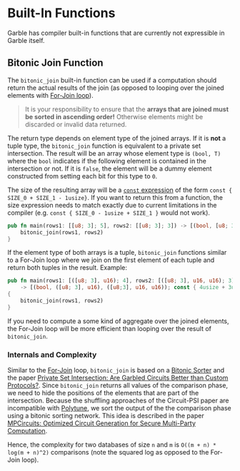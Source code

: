 # Built-In Functions

Garble has compiler built-in functions that are currently not expressible in Garble itself.

## Bitonic Join Function
The `bitonic_join` built-in function can be used if a computation should return the actual results of the join (as opposed to looping over the joined elements with [For-Join loop](./loops.md)).

> It is your responsibility to ensure that the **arrays that are joined must be sorted in ascending order!** Otherwise elements might be discarded or invalid data returned.

The return type depends on element type of the joined arrays. If it is **not** a tuple type, the `bitonic_join` function is equivalent to a private set intersection. The result will be an array whose element type is `(bool, T)` where the `bool` indicates if the following element is contained in the intersection or not. If it is `false`, the element will be a dummy element constructed from setting each bit for this type to `0`.

The size of the resulting array will be a [`const` expression](./const.md) of the form `const { SIZE_0 + SIZE_1 - 1usize}`. If you want to return this from a function, the size expression needs to match exactly due to current limitations in the compiler (e.g. `const { SIZE_0 - 1usize + SIZE_1 }` would not work).
```rust
pub fn main(rows1: [[u8; 3]; 5], rows2: [[u8; 3]; 3]) -> [(bool, [u8; 3]); const { 5usize + 3usize - 1usize } ] {
    bitonic_join(rows1, rows2)
}
```

If the element type of both arrays is a tuple, `bitonic_join` functions similar to a For-Join loop where we join on the first element of each tuple and return both tuples in the result. Example:

```rust
pub fn main(rows1: [([u8; 3], u16); 4], rows2: [([u8; 3], u16, u16); 3]) 
    -> [(bool, ([u8; 3], u16), ([u8;3], u16, u16)); const { 4usize + 3usize - 1usize }]
{
    bitonic_join(rows1, rows2)
}
```

If you need to compute a some kind of aggregate over the joined elements, the For-Join loop will be more efficient than looping over the result of `bitonic_join`.

### Internals and Complexity
Similar to the [For-Join](./loops.md) loop, `bitonic_join` is based on a [Bitonic Sorter](https://en.wikipedia.org/wiki/Bitonic_sorter) and the paper [Private Set Intersection:
Are Garbled Circuits Better than Custom Protocols?](https://www.ndss-symposium.org/wp-content/uploads/2017/09/06_4.pdf). Since `bitonic_join` returns all values of the comparison phase, we need to hide the positions of the elements that are part of the intersection. Because the shuffling approaches of the Circuit-PSI paper are incompatible with [Polytune](https://github.com/sine-fdn/polytune), we sort the output of the the comparison phase using a bitonic sorting network. This idea is described in the paper [MPCircuits: Optimized Circuit Generation for Secure Multi-Party Computation](https://ieeexplore.ieee.org/abstract/document/8740831).

Hence, the complexity for two databases of size `n` and `m` is `O((m + n) * log(m + n)^2)` comparisons (note the squared log as opposed to the For-Join loop).
